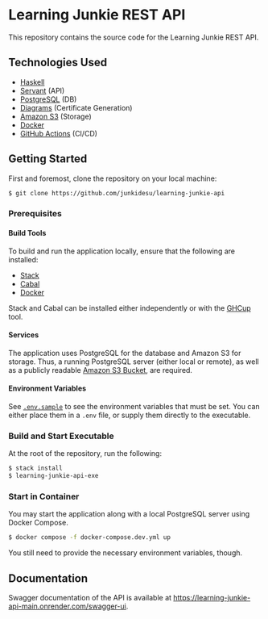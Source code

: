 # Learning Junkie REST API

This repository contains the source code for the Learning Junkie REST API.

## Technologies Used

- [Haskell](https://www.haskell.org/)
- [Servant](https://docs.servant.dev/en/stable/index.html) (API)
- [PostgreSQL](https://www.postgresql.org/) (DB)
- [Diagrams](https://diagrams.github.io/) (Certificate Generation)
- [Amazon S3](https://aws.amazon.com/s3/) (Storage)
- [Docker](https://www.docker.com/) 
- [GitHub Actions](https://docs.github.com/en/actions) (CI/CD)

## Getting Started

First and foremost, clone the repository on your local machine:

```sh
$ git clone https://github.com/junkidesu/learning-junkie-api
```

### Prerequisites

#### Build Tools

To build and run the application locally, ensure that the following are installed:

- [Stack](https://docs.haskellstack.org/en/stable/)
- [Cabal](https://cabal.readthedocs.io/en/stable/)
- [Docker](https://www.docker.com/)

Stack and Cabal can be installed either independently or with the [GHCup](https://www.haskell.org/ghcup/) tool.

#### Services

The application uses PostgreSQL for the database and Amazon S3 for storage. Thus, a running PostgreSQL server (either local or remote), as well as a publicly readable [Amazon S3 Bucket](https://aws.amazon.com/s3/), are required.

#### Environment Variables

See [`.env.sample`](./.env.sample) to see the environment variables that must be set. You can either place them in a `.env` file, or supply them directly to the executable.

### Build and Start Executable

At the root of the repository, run the following:

```sh
$ stack install
$ learning-junkie-api-exe
```

### Start in Container

You may start the application along with a local PostgreSQL server using Docker Compose.

```sh
$ docker compose -f docker-compose.dev.yml up
```

You still need to provide the necessary environment variables, though.

## Documentation

Swagger documentation of the API is available at https://learning-junkie-api-main.onrender.com/swagger-ui.
